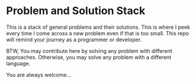 # Problem and Solution Stack
This is a stack of general problems and their solutions. This is where I peek every time I come across a new problem even if that is too small. This repo will remind your journey as a programmer or developer.

BTW, You may contribute here by solving any problem with different approaches. Otherwise, you may solve any problem with a different language.

You are always welcome...